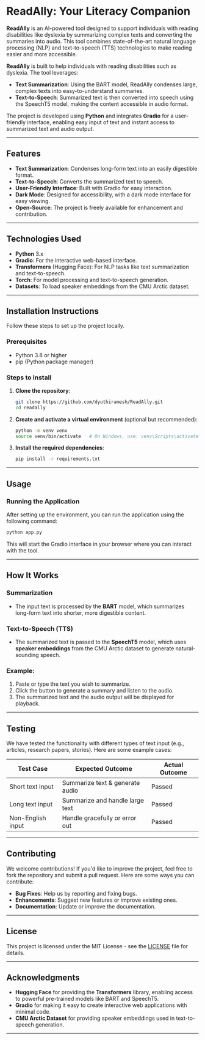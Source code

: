 # **ReadAlly: Your Literacy Companion**

**ReadAlly** is an AI-powered tool designed to support individuals with reading disabilities like dyslexia by summarizing complex texts and converting the summaries into audio. This tool combines state-of-the-art natural language processing (NLP) and text-to-speech (TTS) technologies to make reading easier and more accessible.


**ReadAlly** is built to help individuals with reading disabilities such as dyslexia. The tool leverages:
- **Text Summarization**: Using the BART model, ReadAlly condenses large, complex texts into easy-to-understand summaries.
- **Text-to-Speech**: Summarized text is then converted into speech using the SpeechT5 model, making the content accessible in audio format.

The project is developed using **Python** and integrates **Gradio** for a user-friendly interface, enabling easy input of text and instant access to summarized text and audio output.

---

## **Features**

- **Text Summarization**: Condenses long-form text into an easily digestible format.
- **Text-to-Speech**: Converts the summarized text to speech.
- **User-Friendly Interface**: Built with Gradio for easy interaction.
- **Dark Mode**: Designed for accessibility, with a dark mode interface for easy viewing.
- **Open-Source**: The project is freely available for enhancement and contribution.

---

## **Technologies Used**

- **Python** 3.x
- **Gradio**: For the interactive web-based interface.
- **Transformers** (Hugging Face): For NLP tasks like text summarization and text-to-speech.
- **Torch**: For model processing and text-to-speech generation.
- **Datasets**: To load speaker embeddings from the CMU Arctic dataset.

---

## **Installation Instructions**

Follow these steps to set up the project locally.

### Prerequisites
- Python 3.8 or higher
- pip (Python package manager)

### Steps to Install

1. **Clone the repository**:
   ```bash
   git clone https://github.com/dyuthiramesh/ReadAlly.git
   cd readally
   ```

2. **Create and activate a virtual environment** (optional but recommended):
   ```bash
   python -m venv venv
   source venv/bin/activate   # On Windows, use: venv\Scripts\activate
   ```

3. **Install the required dependencies**:
   ```bash
   pip install -r requirements.txt
   ```
---

## **Usage**

### Running the Application

After setting up the environment, you can run the application using the following command:

```bash
python app.py
```

This will start the Gradio interface in your browser where you can interact with the tool.

---

## **How It Works**

### Summarization
- The input text is processed by the **BART** model, which summarizes long-form text into shorter, more digestible content.

### Text-to-Speech (TTS)
- The summarized text is passed to the **SpeechT5** model, which uses **speaker embeddings** from the CMU Arctic dataset to generate natural-sounding speech.

### Example:
1. Paste or type the text you wish to summarize.
2. Click the button to generate a summary and listen to the audio.
3. The summarized text and the audio output will be displayed for playback.

---

## **Testing**

We have tested the functionality with different types of text input (e.g., articles, research papers, stories). Here are some example cases:

| Test Case           | Expected Outcome                      | Actual Outcome  |
|---------------------|---------------------------------------|-----------------|
| Short text input    | Summarize text & generate audio       | Passed          |
| Long text input     | Summarize and handle large text      | Passed          |
| Non-English input   | Handle gracefully or error out       | Passed          |

---

## **Contributing**

We welcome contributions! If you'd like to improve the project, feel free to fork the repository and submit a pull request. Here are some ways you can contribute:

- **Bug Fixes**: Help us by reporting and fixing bugs.
- **Enhancements**: Suggest new features or improve existing ones.
- **Documentation**: Update or improve the documentation.

---

## **License**

This project is licensed under the MIT License - see the [LICENSE](LICENSE) file for details.

---

## **Acknowledgments**
- **Hugging Face** for providing the **Transformers** library, enabling access to powerful pre-trained models like BART and SpeechT5.
- **Gradio** for making it easy to create interactive web applications with minimal code.
- **CMU Arctic Dataset** for providing speaker embeddings used in text-to-speech generation.

---